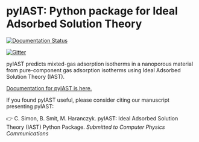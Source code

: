 # pyIAST: Python package for Ideal Adsorbed Solution Theory

[![Documentation Status](https://readthedocs.org/projects/pyiast/badge/?version=latest)](http://pyiast.readthedocs.org/en/latest/?badge=latest)

[![Gitter](https://badges.gitter.im/Join%20Chat.svg)](https://gitter.im/CorySimon/pyIAST?utm_source=badge&utm_medium=badge&utm_campaign=pr-badge)

pyIAST predicts mixted-gas adsorption isotherms in a nanoporous material from pure-component gas adsorption isotherms using Ideal Adsorbed Solution Theory (IAST).

[Documentation for pyIAST is here.](http://pyiast.readthedocs.org/en/latest/)

If you found pyIAST useful, please consider citing our manuscript presenting pyIAST:

:point_right: C. Simon, B. Smit, M. Haranczyk. pyIAST: Ideal Adsorbed Solution Theory (IAST) Python Package. _Submitted to Computer Physics Communications_
